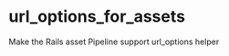 url_options_for_assets
======================

Make the Rails asset Pipeline support url_options helper
